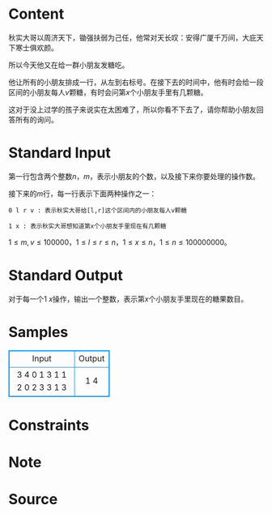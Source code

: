 
# Content

秋实大哥以周济天下，锄强扶弱为己任，他常对天长叹：安得广厦千万间，大庇天下寒士俱欢颜。

所以今天他又在给一群小朋友发糖吃。

他让所有的小朋友排成一行，从左到右标号。在接下去的时间中，他有时会给一段区间的小朋友每人$v$颗糖，有时会问第$x$个小朋友手里有几颗糖。

这对于没上过学的孩子来说实在太困难了，所以你看不下去了，请你帮助小朋友回答所有的询问。

# Standard Input

第一行包含两个整数$n$，$m$，表示小朋友的个数，以及接下来你要处理的操作数。

接下来的$m$行，每一行表示下面两种操作之一：
```
0 l r v : 表示秋实大哥给[l,r]这个区间内的小朋友每人v颗糖

1 x : 表示秋实大哥想知道第x个小朋友手里现在有几颗糖
```
$1\leq m, v\leq 100000$，$1\leq l\leq r\leq n$，$1\leq x\leq n$，$1\leq n\leq 100000000$。

# Standard Output

对于每一个$1$  $x$操作，输出一个整数，表示第$x$个小朋友手里现在的糖果数目。

# Samples

<style>
        table,table tr th, table tr td { border:1px solid #0094ff; }
        table { width: 200px; min-height: 25px; line-height: 25px; text-align: center; border-collapse: collapse;}   
    </style>
<table>
	<tr>
		<td>Input</td>
		<td>Output</td>
	</tr>
<tr><td>3 4
0 1 3 1
1 2
0 2 3 3
1 3</td><td>1
4</td></tr></table>


# Constraints



# Note



# Source


